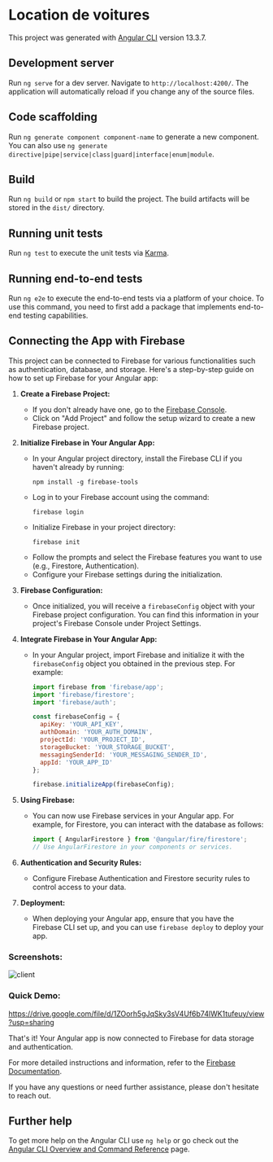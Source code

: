 # Location de voitures

This project was generated with [Angular CLI](https://github.com/angular/angular-cli) version 13.3.7.

## Development server

Run `ng serve` for a dev server. Navigate to `http://localhost:4200/`. The application will automatically reload if you change any of the source files.

## Code scaffolding

Run `ng generate component component-name` to generate a new component. You can also use `ng generate directive|pipe|service|class|guard|interface|enum|module`.

## Build

Run `ng build` or `npm start` to build the project. The build artifacts will be stored in the `dist/` directory.

## Running unit tests

Run `ng test` to execute the unit tests via [Karma](https://karma-runner.github.io).

## Running end-to-end tests

Run `ng e2e` to execute the end-to-end tests via a platform of your choice. To use this command, you need to first add a package that implements end-to-end testing capabilities.


## Connecting the App with Firebase

This project can be connected to Firebase for various functionalities such as authentication, database, and storage. Here's a step-by-step guide on how to set up Firebase for your Angular app:

1. **Create a Firebase Project:**
   - If you don't already have one, go to the [Firebase Console](https://console.firebase.google.com/).
   - Click on "Add Project" and follow the setup wizard to create a new Firebase project.

2. **Initialize Firebase in Your Angular App:**
   - In your Angular project directory, install the Firebase CLI if you haven't already by running:
     ```
     npm install -g firebase-tools
     ```
   - Log in to your Firebase account using the command:
     ```
     firebase login
     ```
   - Initialize Firebase in your project directory:
     ```
     firebase init
     ```
   - Follow the prompts and select the Firebase features you want to use (e.g., Firestore, Authentication).
   - Configure your Firebase settings during the initialization.

3. **Firebase Configuration:**
   - Once initialized, you will receive a `firebaseConfig` object with your Firebase project configuration. You can find this information in your project's Firebase Console under Project Settings.

4. **Integrate Firebase in Your Angular App:**
   - In your Angular project, import Firebase and initialize it with the `firebaseConfig` object you obtained in the previous step. For example:
     ```javascript
     import firebase from 'firebase/app';
     import 'firebase/firestore';
     import 'firebase/auth';

     const firebaseConfig = {
       apiKey: 'YOUR_API_KEY',
       authDomain: 'YOUR_AUTH_DOMAIN',
       projectId: 'YOUR_PROJECT_ID',
       storageBucket: 'YOUR_STORAGE_BUCKET',
       messagingSenderId: 'YOUR_MESSAGING_SENDER_ID',
       appId: 'YOUR_APP_ID'
     };

     firebase.initializeApp(firebaseConfig);
     ```

5. **Using Firebase:**
   - You can now use Firebase services in your Angular app. For example, for Firestore, you can interact with the database as follows:
     ```javascript
     import { AngularFirestore } from '@angular/fire/firestore';
     // Use AngularFirestore in your components or services.
     ```

6. **Authentication and Security Rules:**
   - Configure Firebase Authentication and Firestore security rules to control access to your data.

7. **Deployment:**
   - When deploying your Angular app, ensure that you have the Firebase CLI set up, and you can use `firebase deploy` to deploy your app.

### Screenshots:

![client](https://github.com/ayoubxmahmoud/Angular_SCRUD-App-Gestion-de-location-des-voitures/assets/116462151/c5c3b69e-a4b4-48ee-a530-1d371e49b964)

### Quick Demo:

  https://drive.google.com/file/d/1ZOorh5gJqSky3sV4Uf6b74lWK1tufeuy/view?usp=sharing

That's it! Your Angular app is now connected to Firebase for data storage and authentication.

For more detailed instructions and information, refer to the [Firebase Documentation](https://firebase.google.com/docs).

If you have any questions or need further assistance, please don't hesitate to reach out.


## Further help


To get more help on the Angular CLI use `ng help` or go check out the [Angular CLI Overview and Command Reference](https://angular.io/cli) page.
